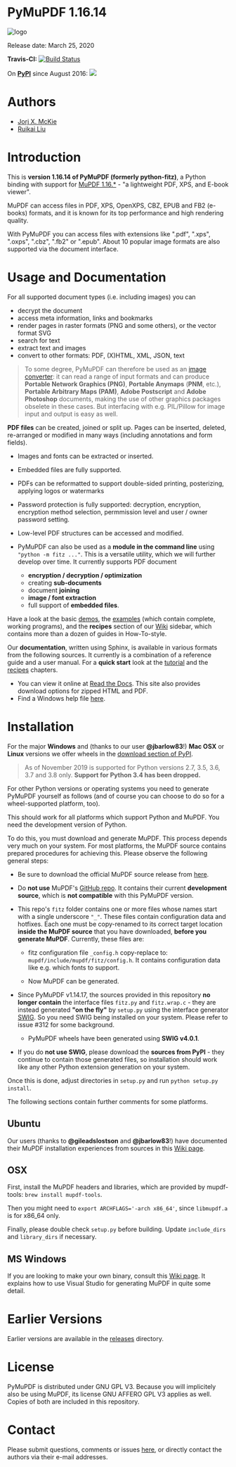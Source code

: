 # PyMuPDF 1.16.14

![logo](https://github.com/pymupdf/PyMuPDF/blob/master/demo/pymupdf.jpg)

Release date: March 25, 2020

**Travis-CI:** [![Build Status](https://travis-ci.org/JorjMcKie/py-mupdf.svg?branch=master)](https://travis-ci.org/JorjMcKie/py-mupdf)

On **[PyPI](https://pypi.org/project/PyMuPDF)** since August 2016: [![](https://pepy.tech/badge/pymupdf)](https://pepy.tech/project/pymupdf)

# Authors
* [Jorj X. McKie](mailto:jorj.x.mckie@outlook.de)
* [Ruikai Liu](mailto:lrk700@gmail.com)

# Introduction

This is **version 1.16.14 of PyMuPDF (formerly python-fitz)**, a Python binding with support for [MuPDF 1.16.*](http://mupdf.com/) - "a lightweight PDF, XPS, and E-book viewer".

MuPDF can access files in PDF, XPS, OpenXPS, CBZ, EPUB and FB2 (e-books) formats, and it is known for its top performance and high rendering quality.

With PyMuPDF you can access files with extensions like ".pdf", ".xps", ".oxps", ".cbz", ".fb2" or ".epub". About 10 popular image formats are also supported via the document interface.


# Usage and Documentation
For all supported document types (i.e. including images) you can
* decrypt the document
* access meta information, links and bookmarks
* render pages in raster formats (PNG and some others), or the vector format SVG
* search for text
* extract text and images
* convert to other formats: PDF, (X)HTML, XML, JSON, text

> To some degree, PyMuPDF can therefore be used as an [image converter](https://github.com/pymupdf/PyMuPDF/wiki/How-to-Convert-Images): it can read a range of input formats and can produce **Portable Network Graphics (PNG)**, **Portable Anymaps** (**PNM**, etc.), **Portable Arbitrary Maps (PAM)**, **Adobe Postscript** and **Adobe Photoshop** documents, making the use of other graphics packages obselete in these cases. But interfacing with e.g. PIL/Pillow for image input and output is easy as well.

**PDF files** can be created, joined or split up. Pages can be inserted, deleted, re-arranged or modified in many ways (including annotations and form fields).

* Images and fonts can be extracted or inserted.
* Embedded files are fully supported.
* PDFs can be reformatted to support double-sided printing, posterizing, applying logos or watermarks
* Password protection is fully supported: decryption, encryption, encryption method selection, permmission level and user / owner password setting.
* Low-level PDF structures can be accessed and modified.
* PyMuPDF can also be used as a **module in the command line** using ``"python -m fitz ..."``. This is a versatile utility, which we will further develop over time. It currently supports PDF document

    - **encryption / decryption / optimization**
    - creating **sub-documents**
    - document **joining**
    - **image / font extraction**
    - full support of **embedded files**.


Have a look at the basic [demos](https://github.com/pymupdf/PyMuPDF-Utilities/tree/master/demo), the [examples](https://github.com/pymupdf/PyMuPDF-Utilities/tree/master/examples) (which contain complete, working programs), and the **recipes** section of our [Wiki](https://github.com/pymupdf/PyMuPDF/wiki) sidebar, which contains more than a dozen of guides in How-To-style.

Our **documentation**, written using Sphinx, is available in various formats from the following sources. It currently is a combination of a reference guide and a user manual. For a **quick start** look at the [tutorial](https://pymupdf.readthedocs.io/en/latest/tutorial/) and the [recipes](https://pymupdf.readthedocs.io/en/latest/faq/) chapters.

* You can view it online at [Read the Docs](https://pymupdf.readthedocs.io/). This site also provides download options for zipped HTML and PDF.
* Find a Windows help file [here](https://github.com/pymupdf/PyMuPDF-optional-material/tree/master/doc/PyMuPDF.chm).


# Installation

For the major **Windows** and (thanks to our user **@jbarlow83**!) **Mac OSX** or **Linux** versions we offer wheels in the [download section of PyPI](https://pypi.org/project/PyMuPDF/#files).

> As of November 2019 is supported for Python versions 2.7, 3.5, 3.6, 3.7 and 3.8 only. **Support for Python 3.4 has been dropped.**

For other Python versions or operating systems you need to generate PyMuPDF yourself as follows (and of course you can choose to do so for a wheel-supported platform, too).

This should work for all platforms which support Python and MuPDF. You need the development version of Python.

To do this, you must download and generate MuPDF. This process depends very much on your system. For most platforms, the MuPDF source contains prepared procedures for achieving this. Please observe the following general steps:

* Be sure to download the official MuPDF source release from [here](https://mupdf.com/downloads/archive).

* Do **not use** MuPDF's [GitHub repo](https://github.com/ArtifexSoftware/mupdf). It contains their current **development source**, which is **not compatible** with this PyMuPDF version.

* This repo's `fitz` folder contains one or more files whose names start with a single underscore `"_"`. These files contain configuration data and hotfixes. Each one must be copy-renamed to its correct target location **inside the MuPDF source** that you have downloaded, **before you generate MuPDF**. Currently, these files are:
  - fitz configuration file `_config.h` copy-replace to: `mupdf/include/mupdf/fitz/config.h`. It contains configuration data like e.g. which fonts to support.

  - Now MuPDF can be generated.

* Since PyMuPDF v1.14.17, the sources provided in this repository **no longer contain** the interface files ``fitz.py`` and ``fitz.wrap.c`` - they are instead generated **"on the fly"** by ``setup.py`` using the interface generator [SWIG](http://www.swig.org/). So you need SWIG being installed on your system. Please refer to issue #312 for some background.
    - PyMuPDF wheels have been generated using **SWIG v4.0.1**.


* If you do **not use SWIG**, please download the **sources from PyPI** - they continue to contain those generated files, so installation should work like any other Python extension generation on your system.

Once this is done, adjust directories in ``setup.py`` and run ``python setup.py install``.

The following sections contain further comments for some platforms.

## Ubuntu
Our users (thanks to **@gileadslostson** and **@jbarlow83**!) have documented their MuPDF installation experiences from sources in this [Wiki page](https://github.com/pymupdf/PyMuPDF/wiki/Ubuntu-Installation-Experience).

## OSX
First, install the MuPDF headers and libraries, which are provided by mupdf-tools: ``brew install mupdf-tools``.

Then you might need to ``export ARCHFLAGS='-arch x86_64'``, since ``libmupdf.a`` is for x86_64 only.

Finally, please double check ``setup.py`` before building. Update ``include_dirs`` and ``library_dirs`` if necessary.

## MS Windows
If you are looking to make your own binary, consult this [Wiki page](https://github.com/pymupdf/PyMuPDF/wiki/Windows-Binaries-Generation). It explains how to use Visual Studio for generating MuPDF in quite some detail.

# Earlier Versions
Earlier versions are available in the [releases](https://github.com/pymupdf/PyMuPDF/releases) directory.

# License
PyMuPDF is distributed under GNU GPL V3. Because you will implicitely also be using MuPDF, its license GNU AFFERO GPL V3 applies as well. Copies of both are included in this repository.

# Contact

Please submit questions, comments or issues [here](https://github.com/pymupdf/PyMuPDF/issues), or directly contact the authors via their e-mail addresses.
